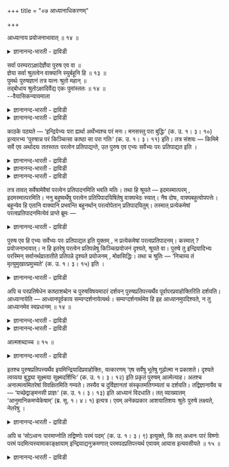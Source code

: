+++
title = "०७ आध्यानाधिकरणम्"

+++

आध्यानाय प्रयोजनाभावात् ॥ १४ ॥  
<details><summary>ज्ञानानन्द-भारती - द्राविडी</summary>

आत्यानाय प्रयोजनाबावात् ॥ १४ ॥
</details>

सर्वा परम्पराऽक्षादेर्ज्ञेया पुरुष एव वा ॥  
ज्ञेया सर्वा श्रुतत्वेन वाक्यानि स्युर्बहूनि हि ॥ १३ ॥  
पुमर्थः पुरुषज्ञानं तत्र यत्नः श्रुतो महान् ॥  
तद्बोधाय श्रुतोऽक्षादिर्वेद्य एकः पुमांस्ततः ॥ १४ ॥  
--वैयासिकन्यायमाला

<details><summary>ज्ञानानन्द-भारती - द्राविडी</summary>

इन्दिरियङ्गळ् मुदलियदिऩ् वरिसै ऎल्लामे अऱिय वेण्डियदा? अल्लदु पुरुषऩ्
मात्तिरम् ताऩा? सॊल्लप् पट्टिरुप्पदाल् ऎल्लाम् अऱियप्पड वेण्डियदु ताऩ्।
वाक्कियङ्गळो पल इरुक्किऩ्ऱऩवे?
</details>

<details><summary>ज्ञानानन्द-भारती - द्राविडी</summary>

पुरुषऩै (परबिरह्मत्तै) अऱिवदु ताऩ् पुरुषार्त् तम्। अन्द विषयत्तिल् ताऩ्
वॆगु पिरयत्तिऩम् सॊल्लप् पट्टिरुक्किऱदु। इन्दिरियङ्गळ् मुदलियदु अन्दप्
पुरुषऩैयऱिवदऱ्कागच् चॊल्लप् पट्टदु। आगैयाल् अऱिय वेण्डियदु पुरुषऩ्
ऒरुवऩे।
</details>

काठके पठ्यते — ‘इन्द्रियेभ्यः परा ह्यर्था अर्थेभ्यश्च परं मनः। मनसस्तु
परा बुद्धिः’ (क. उ. १। ३। १०) इत्यारभ्य ‘पुरुषान्न परं किञ्चित्सा
काष्ठा सा परा गतिः’ (क. उ. १। ३। ११) इति। तत्र संशयः — किमिमे सर्वे
एव अर्थादयः ततस्ततः परत्वेन प्रतिपाद्यन्ते, उत पुरुष एव एभ्यः सर्वेभ्यः
परः प्रतिपाद्यत इति ।

<details><summary>ज्ञानानन्द-भारती - द्राविडी</summary>

(कडोबनिषत्तिल् इन्दिरियङ्गळैविड विषयङ् गळ् मेलाऩदु। अदैविड मऩम्, अदैविड
पुत्ति ऎऩ्ऱॆल्लाम् कूऱि मुडिविल् पुरुषऩुक्कु मेलाऩदु इल्लै ऎऩ्ऱु
कूऱुगिऱदु। इन्द वाक्यङ्गळुक्कु ऒव्वॊऩ्ऱुम् मेलाऩदु ऎऩ्ऱु कूऱुवदाल्
तात्पर्यमा अल्लदु ऎल्लावऱ्ऱैयुंविड पुरुषऩ् ऒरुवऩे मेलाऩवऩ् ऎऩ्ऱु
कूऱुवदिल् तात्पर्यमा ऎऩ्ऱु सन्देहम्। सुरुदि कूऱियबडि ऒव्वॊऩ्ऱुम् मेलाऩदु
ऎऩ्ऱे नाम् कॊळ्ळ वेण्डुम् ऎऩ्ऱु पूर्वबक्षम्।
</details>

<details><summary>ज्ञानानन्द-भारती - द्राविडी</summary>

सुलबमाग अऱियमुडियाद पुरुषऩै अऱिवदऱ्कु उबायमागवे इन्दिरियम् मुदलाऩवऱ्ऱैक्
कूऱियिरुप् पदालुम् इवैगळै अऱिवदिल् पलऩिल्लाददालुम् पुरुषऩै अऱिवदिल्
मोक्षमॆऩ्ऱ उयर्न्द पलऩिरुप्पदालुम् पुरुषऩै आत्मावॆऩ्ऱु कूऱुवदऩ् मूलम्
मऱ्ऱवै अनात्मा ऎऩ्ऱु तॆरिवदालुम् पुरुषऩै उणर्त्तुवदिल् ताऩ् तात्पर्यम्
ऎऩ्ऱु सित्तान्दम्)।
</details>

<details><summary>ज्ञानानन्द-भारती - द्राविडी</summary>

काडगत्तिल् “इन्दिरियङ्गळुक्कु मेलायुळ्ळवै विषयङ्गळ्, विषयङ्गळुक्कु
मेलुळ्ळदु मऩस्। मऩदुक्कु मेलायुळ्ळदु पुत्ति” (I-३-१०) ऎऩ्ऱु आरम्बित्तु,
“पुरुषऩुक्कु मेल् ऎदुवुम् इल्लै, अदुवे ऎल्लै, अदुवे मेलाऩ कदि” (I-३-११)
ऎऩ्ऱु सॊल्लप्पडुगिऱदु। अङ्गे, इन्द विषयङ्गळ् मुदलियवैयॆल्लामे अदैविड
मेलुळ्ळ तऩ्मैयुळ्ळदाग पिरदिबादिक्कप्पडुगिऩ्ऱऩवा, अल्लदु पुरुषऩ्दाऩ् इवै
ऎल्लावऱ्ऱैयुंविड मेलाऩवऩ् ऎऩ्ऱु पिरदिबादिक्कप्पडुगिऱदा, ऎऩ्ऱु संसयम्।
</details>

तत्र तावत् सर्वेषामेवैषां परत्वेन प्रतिपादनमिति भवति मतिः। तथा हि
श्रूयते — इदमस्मात्परम् , इदमस्मात्परमिति। ननु बहुष्वर्थेषु परत्वेन
प्रतिपिपादयिषितेषु वाक्यभेदः स्यात्। नैष दोषः, वाक्यबहुत्वोपपत्तेः।
बहून्येव हि एतानि वाक्यानि प्रभवन्ति बहूनर्थान् परत्वोपेतान्
प्रतिपादयितुम्। तस्मात् प्रत्येकमेषां परत्वप्रतिपादनमित्येवं प्राप्ते
ब्रूमः —

<details><summary>ज्ञानानन्द-भारती - द्राविडी</summary>

पूर्वबक्षम्: अव्विषयत्तिल्, इवै ऎल्लावऱ् ऱिऱ्कुमे मेलायिरुक्कुम्
तऩ्मैयुळ्ळदाग पिरदिबादऩम् ऩ्ऱ ऎण्णम् एऱ्पडुगिऱदु। अप्पडिये इदु इदैविड
मेल्, इदु इदैविड मेल् ऎऩ्ऱु केट्कप्पडुगिऱदु। पल विषयङ्गळ् (ऒव्वॊऩ्ऱुम्)
मेलायुळ्ळदाग पिरदिबा तिक्क उत्तेसमॆऩ्ऱाल् वाक्यम् पेदिक्कुमे (अनेग
मागुमे) ऎऩ्ऱाल्, अदु तोषमागादु। वाक्यङ्गळ् पलवायिरुप्पदु
पॊरुन्दुमाऩदिऩाल्। इदिलडङ्गिय पल वाक्कियङ्गळ्दाऩ् पल वस्तुक्कळै
मेलायुळ्ळ तऩ्मैयुळ्ळदागप् पिरदिबादिक्क सक्तियुळ्ळवैगळागुम्। आगैयाल्
इवैगळुक्कु तऩित्तऩिये मेलायुळ्ळ तऩ्मैयै पिरदिबादऩम्, ऎऩ्ऱु।
</details>

पुरुष एव हि एभ्यः सर्वेभ्यः परः प्रतिपाद्यत इति युक्तम् , न
प्रत्येकमेषां परत्वप्रतिपादनम्। कस्मात् ? प्रयोजनाभावात्। न हि इतरेषु
परत्वेन प्रतिपन्नेषु किञ्चित्प्रयोजनं दृश्यते, श्रूयते वा। पुरुषे तु
इन्द्रियादिभ्यः परस्मिन् सर्वानर्थव्रातातीते प्रतिपन्ने दृश्यते
प्रयोजनम् , मोक्षसिद्धिः। तथा च श्रुतिः — ‘निचाय्य तं
मृत्युमुखात्प्रमुच्यते’ (क. उ. १। ३। १५) इति ।

<details><summary>ज्ञानानन्द-भारती - द्राविडी</summary>

सित्तान्दम्: इव्विदम् वरुम्बोदु सॊल्गिऱोम्। इवै ऎल्लावऱ्ऱिऱ्कुम्
मेलायुळ्ळवराग पुरुषऩ् ताऩ् पिरदिबादिक्कप्पडुगिऱाऩ् ऎऩ्बदुदाऩ् युक्तमाऩदु
इवैगळिल् ऒव्वॊऩ्ऱुक्कुम् मेलायुळ्ळ तऩ्मै विषयमाऩ पिरदिबादऩम्
युक्तमिल्लै। एऩ्? “पिरयोजऩमिल्लाददिऩाल्" मऱ्ऱवै मेलाऩदाग अऱियप्पट्टाल्
एदेऩुम् पिरयोजऩमिरुप्पदागक् काणप्पडवुमिल्लै, केट्कप्पडवुमिल्लैयल्लवा?
ऎल्लाविद अऩर्त्तङ्गळैयुम् मीऱिऩ पुरुषऩ् इन्दिरियम् मुदलाऩवैगळुक्कॆल्लाम्
मेलाऩवऩॆऩ्ऱु, तॆरिन् दाल्, मोक्षम् सित्तिक्किऱदु ऎऩ्ऱ पिरयोजऩम् काणप्
पडुगिऱदु। अप्पडिये “अवरै अऱिन्दु मिरुत्युविऩ् वायिलिरुन्दु
विडुबडुगिऱाऩ्" (काडगम्।I-३\*१५) ऎऩ्ऱ सुरुदि।
</details>

अपि च परप्रतिषेधेन काष्ठाशब्देन च पुरुषविषयमादरं दर्शयन्
पुरुषप्रतिपत्त्यर्थैव पूर्वापरप्रवाहोक्तिरिति दर्शयति। आध्यानायेति —
आध्यानपूर्वकाय सम्यग्दर्शनायेत्यर्थः। सम्यग्दर्शनार्थमेव हि इह
आध्यानमुपदिश्यते, न तु आध्यानमेव स्वप्रधानम् ॥ १४ ॥

<details><summary>ज्ञानानन्द-भारती - द्राविडी</summary>

मेलुम्, (अदऱ्कु) मेलाऩदु किडैयादॆऩ्ऱु मऱुप्पदालुम्, “ऎल्लै” ऎऩ्ऱ
सप्तत्तिऩालुम्, पुरुषऩ् विषयत्तिल् आदरवु काट्टि, पुरुषऩै अऱियवेण्डिय
तॆऩ्ऱ पिरयोजऩमुळ्ळदागवे। मुऩ् पिऩ् पिरवाहत् तै (तुडर्च्चियाग) सॊऩ्ऩदु
ऎऩ्बदैक् काट्टुगिऱार्।
</details>

<details><summary>ज्ञानानन्द-भारती - द्राविडी</summary>

“तियाऩम् सॆय्वदऱ्काग” ऎऩ्बदु, तियाऩम् सॆय्वदै मुऩ्ऩिट्टुळ्ळ सम्यक्
तर्सऩत्तिऱ्काग (पिरह्म साक्षात्कारत्तिऱ्काग) ऎऩ्ऱु अर्त्तम्। सम्यक्
तर्सऩत्तै उत्तेसित्तेयल्लवा इङ्गे तियाऩम् ऎऩ्बदु उबदेसिक्कप्पडुगिऱदु?
तियाऩम् ऎऩ्बदे तऩित्तु पिरदाऩमायुळ्ळदिल्लै।
</details>

आत्मशब्दाच्च ॥ १५ ॥  
<details><summary>ज्ञानानन्द-भारती - द्राविडी</summary>

आत्मसप्ताच्च ॥ १५ ॥
</details>

इतश्च पुरुषप्रतिपत्त्यर्थैव इयमिन्द्रियादिप्रवाहोक्तिः, यत्कारणम् ‘एष
सर्वेषु भूतेषु गूढोत्मा न प्रकाशते। दृश्यते त्वग्र्यया बुद्ध्या
सूक्ष्मया सूक्ष्मदर्शिभिः’ (क. उ. १। ३। १२) इति प्रकृतं पुरुषम्
आत्मेत्याह। अतश्च अनात्मत्वमितरेषां विवक्षितमिति गम्यते। तस्यैव च
दुर्विज्ञानतां संस्कृतमतिगम्यतां च दर्शयति। तद्विज्ञानायैव च —
‘यच्छेद्वाङ्मनसी प्राज्ञः’ (क. उ. १। ३। १३) इति आध्यानं विदधाति। तत्
व्याख्यातम् ‘आनुमानिकमप्येकेषाम्’ (ब्र. सू. १। ४। १) इत्यत्र। एवम्
अनेकप्रकार आशयातिशयः श्रुतेः पुरुषे लक्ष्यते, नेतरेषु ।

<details><summary>ज्ञानानन्द-भारती - द्राविडी</summary>

इदिऩालुम्, इन्दिरियम् मुदलाऩ पिरवाहत्तैच् चॊऩ्ऩदु पुरुषऩै अऱिवदै
उत्तेसित्तुत्ताऩ् ऎऩ्ऩ कारणमॆऩ्ऱाल्, "ऎल्ला पिराणिगळिलुम् (उण्डागुम्
पदार्त्तङ्गळिलुम्) इन्द आत्मा मऱैन्दु कॊण्डु पिरगासिक्किऱदिल्लै; आऩाल्
सूक्ष्मत्तै पार्क्कक्कूडियवर्गळाल् कूर्मैयायुम्, सूक्ष्ममायु मुळ्ळ
पुत्तियिऩाल् पार्क्कप्पडुगिऱदु" (काडगम्। १-३-१२) ऎऩ्ऱु पिरगिरुदमायुळ्ळ
पुरुषऩै आत्मावॆऩ्ऱु सॊल्गिऱदु। अदिऩालेये मऱ्ऱवैगळुक्कु आत्मावल्
लादत्तऩ्मै सॊल्लप्पड उत्तेसमॆऩ्ऱु तॆरिगिऱदु। अन्द पुरुषऩुक्कुत् ताऩ्
सुलबमाय् अऱिय मुडियादत् तऩ्मैयैयुम् नऩ्गु संस्किरुदमाऩ (सुत्तम्
सॆय्यप्पट्ट) पुत्तियिऩाल् अऱियप्पडुम् तऩ्मैयैयुम् विळक्कुगिऱदु। अवरै
अऱिवदऱ्कागवे “वाक्कै मऩ सिऱ्कुळ् पुत्तिसालि अडक्क वेण्डुम्"
(काडगम्।I-३-१३) ऎऩ्ऱु तियाऩत्तै विदिक्किऱदु। इव्विषयम्
‘आऩुमाऩिगमबिएगेषाम्” (सूत्रम्।I-४-१) ऎऩ्ऱ विडत्तिल् वियाक्याऩम्
सॆय्यप्पट्टदु। इव्विदमाग सुरुदिक्कु पुरुषऩ् विषयत्तिल् पलविदमाऩ सिऱन्द
अबिप्पिरायम् काणप्पडुगिऱदु ; मऱ्ऱवैगळिलिल्लै।
</details>

अपि च ‘सोऽध्वनः पारमाप्नोति तद्विष्णोः परमं पदम्’ (क. उ. १। ३। ९)
इत्युक्ते, किं तत् अध्वनः पारं विष्णोः परमं पदमित्यस्यामाकाङ्क्षायाम्
इन्द्रियाद्यनुक्रमणात् परमपदप्रतिपत्त्यर्थ एवायम् आयास इत्यवसीयते ॥ १५ ॥

<details><summary>ज्ञानानन्द-भारती - द्राविडी</summary>

मेलुम्, “अवऩ् मार्क्कत्तिऩ् करैयै (मुडिवै) अडैगिऱाऩ्, अदु विष्णुविऩ्
(वियाबगमाऩ पिरह्मत्तिऩ्) उत्तममाऩ निलै” (काडगम्।I-३-९) ऎऩ्ऱु
सॊल्लुम्बोदु, अन्द मार्क्कत्तिऩ् करै - विष्णुविऩ् मेलाऩ पदम् ऎदु ऎऩ्ऱु
अऱियत् तोऩ्ऱुम्बोदु इन्दिरियम् मुदलाऩ वरिसैक् किरममाग सॊल्वदाल् मेलाऩ
पदत्तै अऱिवदऱ्कागत्ताऩ् इन्द आयासम् (पिरयत्तिऩम्) ऎऩ्ऱु तीर्माऩमागिऱदु।
</details>

